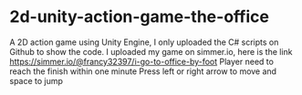 # 2d-unity-action-game-the-office
A 2D action game using Unity Engine, I only uploaded the C# scripts on Github to show the code.
I uploaded my game on simmer.io, here is the link
https://simmer.io/@francy32397/i-go-to-office-by-foot
Player need to reach the finish within one minute
Press left or right arrow to move and space to jump
